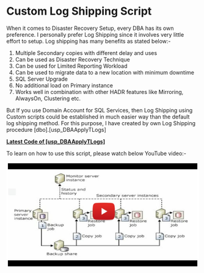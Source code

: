 # Custom Log Shipping Script

When it comes to Disaster Recovery Setup, every DBA has its own preference. I personally prefer Log Shipping since it involves very little effort to setup. Log shipping has many benefits as stated below:-

1. Multiple Secondary copies with different delay and uses
2. Can be used as Disaster Recovery Technique
3. Can be used for Limited Reporting Workload
4. Can be used to migrate data to a new location with minimum downtime
5. SQL Server Upgrade
6. No additional load on Primary instance
7. Works well in combination with other HADR features  like Mirroring, AlwaysOn, Clustering etc.

But If you use Domain Account for SQL Services, then Log Shipping using Custom scripts could be established in much easier way than the default log shipping method. For this purpose, I have created by own Log Shipping procedure [dbo].[usp_DBAApplyTLogs]

<b> [Latest Code of [usp_DBAApplyTLogs]](usp_DBAApplyTLogs.sql)</b>

To learn on how to use this script, please watch below YouTube video:-

[![Watch this video](Images/PlayThumbnail____CustomLogShipping.jpg)](https://youtu.be/vF-EsyHnFRk)

